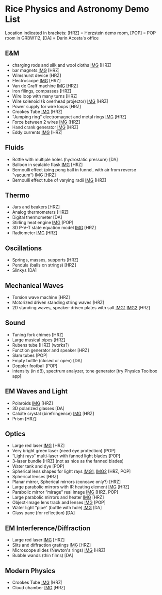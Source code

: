 # Rice Physics and Astronomy Demo List
Location indicated in brackets: [HRZ] = Herzstein demo room, [POP] = POP room in GRBW112, [DA] = Darin Acosta's office

## E&M
- charging rods and silk and wool cloths [IMG](https://github.com/acostad/Demos/blob/main/Figs/ChargingRods.jpg)  [HRZ]
- bar magnets [IMG](https://github.com/acostad/Demos/blob/main/Figs/BarMagnets.jpg) [HRZ]
- Wimshurst device [HRZ]
- Electroscope [IMG](https://github.com/acostad/Demos/blob/main/Figs/Electroscope.jpg) [HRZ]
- Van de Graff machine [IMG](https://github.com/acostad/Demos/blob/main/Figs/VanDeGraff.jpg) [HRZ]
- Iron filings, compasses [HRZ]
- Wire loop with many turns [HRZ]
- Wire solenoid (& overhead projector) [IMG](https://github.com/acostad/Demos/blob/main/Figs/Solenoid.jpg)  [HRZ]
- Power supply for wire loops [HRZ]
- Crookes Tube [IMG](https://github.com/acostad/Demos/blob/main/Figs/CrookesTube.JPEG) [HRZ]
- "Jumping ring" electromagnet and metal rings [IMG](https://github.com/acostad/Demos/blob/main/Figs/JumpingRing.jpg)  [HRZ]
- Force between 2 wires [IMG](https://github.com/acostad/Demos/blob/main/Figs/Force2Wires.jpg) [HRZ]
- Hand crank generator [IMG](https://github.com/acostad/Demos/blob/main/Figs/HandGenerator.jpg) [HRZ]
- Eddy currents [IMG](https://github.com/acostad/Demos/blob/main/Figs/EddyCurrents.jpg) [HRZ]

## Fluids
- Bottle with multiple holes (hydrostatic pressure) [DA]
- Balloon in sealable flask [IMG](https://github.com/acostad/Demos/blob/main/Figs/FlaskBalloon.JPEG) [HRZ]
- Bernoulli effect (ping pong ball in funnel, with air from reverse "vacuum") [IMG](https://github.com/acostad/Demos/blob/main/Figs/BernoulliVacuum.JPEG) [HRZ]
- Bernoulli effect tube of varying radii [IMG](https://github.com/acostad/Demos/blob/main/Figs/BernoulliTube.JPEG) [HRZ]

## Thermo
- Jars and beakers [HRZ]
- Analog thermometers [HRZ]
- Digital thermometer [DA]
- Stirling heat engine [IMG](https://github.com/acostad/Demos/blob/main/Figs/StirlingEngine.jpg) [POP]
- 3D P-V-T state equation model [IMG](https://github.com/acostad/Demos/blob/main/Figs/PVTDiagramBlock.JPEG) [HRZ]
- Radiometer [IMG](https://github.com/acostad/Demos/blob/main/Figs/Radiometer.jpg) [HRZ]

## Oscillations
- Springs, masses, supports [HRZ]
- Pendula (balls on strings) [HRZ]
- Slinkys [DA]

## Mechanical Waves
- Torsion wave machine [HRZ]
- Motorized driven standing string waves [HRZ]
- 2D standing waves, speaker-driven plates with salt [IMG1](https://github.com/acostad/Demos/blob/main/Figs/2DWavesGenerator.JPEG) [IMG2](https://github.com/acostad/Demos/blob/main/Figs/2DWaveTable.JPEG) [HRZ]

## Sound
- Tuning fork chimes [HRZ]
- Large musical pipes [HRZ]
- Rubens tube [HRZ] (works?)
- Function generator and speaker [HRZ]
- Slam tubes [POP]
- Empty bottle (closed or open) [DA]
- Doppler football [POP]
- Intensity (in dB), spectrum analyzer, tone generator [try Physics Toolbox app]

## EM Waves and Light
- Polaroids [IMG](https://github.com/acostad/Demos/blob/main/Figs/Polaroids.jpg) [HRZ]
- 3D polarized glasses [DA]
- Calcite crystal (birefringence) [IMG](https://github.com/acostad/Demos/blob/main/Figs/Calcite.JPEG) [HRZ]
- Prism [HRZ]

## Optics
- Large red laser [IMG](https://github.com/acostad/Demos/blob/main/Figs/RedLaser.jpg) [HRZ]
- Very bright green laser (need eye protection) [POP]
- “Light rays” multi-laser with fanned light blades [POP]
- 3-laser bundle [HRZ] (not as nice as the fanned blades)
- Water tank and dye [POP]
- Spherical lens shapes for light rays [IMG1](https://github.com/acostad/Demos/blob/main/Figs/SphericalLensShapes.jpg), [IMG2](https://github.com/acostad/Demos/blob/main/Figs/SphericalLensShapesPOP.jpg) [HRZ, POP]
- Spherical lenses [HRZ]
- Planar mirror, Spherical mirrors (concave only?) [HRZ]
- Large parabolic mirrors with IR heating element [IMG](https://github.com/acostad/Demos/blob/main/Figs/ParabolicMirrors.jpg)  [HRZ]
- Parabolic mirror “mirage” real image [IMG](https://github.com/acostad/Demos/blob/main/Figs/Mirage.jpg) [HRZ, POP]
- Large parabolic mirrors and heater [IMG](https://github.com/acostad/Demos/blob/main/Figs/LargeParabolicMirrors.jpg) [HRZ]
- Object-Image lens track and lenses [IMG](https://github.com/acostad/Demos/blob/main/Figs/LensTrackPOP.JPEG) [POP]
- Water light “pipe” (bottle with hole) [IMG](https://github.com/acostad/Demos/blob/main/Figs/WaterLightPipe.PNG) [DA] 
- Glass pane (for reflection) [DA]

## EM Interference/Diffraction
- Large red laser [IMG](https://github.com/acostad/Demos/blob/main/Figs/RedLaser.jpg)  [HRZ]
- Slits and diffraction gratings [IMG](https://github.com/acostad/Demos/blob/main/Figs/RotaryDiffractionSlits.JPEG) [HRZ]
- Microscope slides (Newton's rings) [IMG](https://github.com/acostad/Demos/blob/main/Figs/NewtonsRings.png) [HRZ]
- Bubble wands (thin films) [DA]

## Modern Physics
- Crookes Tube [IMG](https://github.com/acostad/Demos/blob/main/Figs/CrookesTube.JPEG) [HRZ] 
- Cloud chamber [IMG](https://github.com/acostad/Demos/blob/main/Figs/CloudChamber.JPEG) [HRZ]

